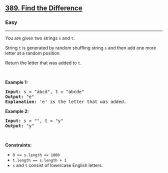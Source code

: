 <h2><a href="https://leetcode.com/problems/find-the-difference/">389. Find the Difference</a></h2><h3>Easy</h3><hr><div><p>You are given two strings <code data-copier-init="true">s</code> and <code data-copier-init="true">t</code>.</p>

<p>String <code data-copier-init="true">t</code> is generated by random shuffling string <code data-copier-init="true">s</code> and then add one more letter at a random position.</p>

<p>Return the letter that was added to <code data-copier-init="true">t</code>.</p>

<p>&nbsp;</p>
<p><strong class="example">Example 1:</strong></p>

<pre data-copier-init="true"><strong>Input:</strong> s = "abcd", t = "abcde"
<strong>Output:</strong> "e"
<strong>Explanation:</strong> 'e' is the letter that was added.
</pre>

<p><strong class="example">Example 2:</strong></p>

<pre data-copier-init="true"><strong>Input:</strong> s = "", t = "y"
<strong>Output:</strong> "y"
</pre>

<p>&nbsp;</p>
<p><strong>Constraints:</strong></p>

<ul>
	<li><code data-copier-init="true">0 &lt;= s.length &lt;= 1000</code></li>
	<li><code data-copier-init="true">t.length == s.length + 1</code></li>
	<li><code data-copier-init="true">s</code> and <code data-copier-init="true">t</code> consist of lowercase English letters.</li>
</ul>
</div>